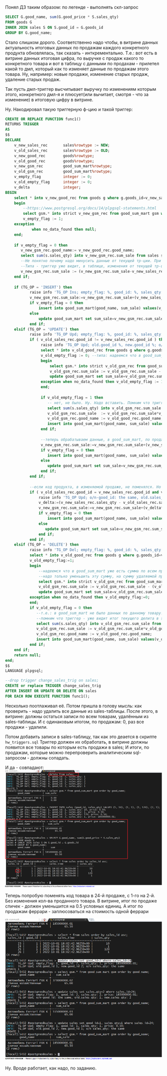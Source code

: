 Понял ДЗ таким образом: по легенде - выполнять скл-запрос
```sql
SELECT G.good_name, sum(G.good_price * S.sales_qty)
FROM goods G
INNER JOIN sales S ON S.good_id = G.goods_id
GROUP BY G.good_name;
```

Стало слишком дорого.
Соответственно надо чтобы, в витрине данных актуальность итоговых данных по продажам каждого конкретного продукта обновлялась, так сказать - инткрементально.
Т.е.: вот есть в витрине данных итоговая цифра, по выручке с продаж какого то конкретного товара и вот в таблицу с данными по продахам - прилетел какой то дмл, который как то изменяет данные по продажам этого товара.
Ну, например: новые продажи, изменение старых продаж, удаление старых продаж.

Так пусть дмл-триггер высчитывает выручку по изменениям которым этого, конкретного дмл-я и плюсует(или вычитает, смотря - что за изменение) в итоговую цифру в витрине.

Ну. Накодировал такую триггерную ф-цию и такой триггер:
```sql
CREATE OR REPLACE FUNCTION func1() 
RETURNS TRIGGER
AS
$$
DECLARE
    v_new_sales_rec       sales%rowtype := NEW;
    v_old_sales_rec       sales%rowtype := OLD;
    v_new_good_rec        goods%rowtype;
    v_old_good_rec        goods%rowtype;
    v_new_gsm_rec         good_sum_mart%rowtype;
    v_old_gsm_rec         good_sum_mart%rowtype;
    v_empty_flag          integer := 0;
    v_old_empty_flag      integer := 0;
    v_delta               integer;
BEGIN
    select * into v_new_good_rec from goods g where g.goods_id=v_new_sales_rec.good_id;
    begin
        --https://www.postgresql.org/docs/14/plpgsql-statements.html
        select gsm.* into strict v_new_gsm_rec from good_sum_mart gsm where gsm.good_name=v_new_good_rec.good_name;
        v_empty_flag := 1;
    exception
            when no_data_found then null;
    end;
    
    if v_empty_flag = 0 then
       v_new_gsm_rec.good_name:= v_new_good_rec.good_name;
       select sum(s.sales_qty) into v_new_gsm_rec.sum_sale from sales s where s.good_id=v_new_sales_rec.good_id;
       --Не понятно почему надо минусить данные от текущей тр-ции. При том что она - ещё не закоммитилась. 
       --Типа - триггер уже видит, в таблице, изменения от текущей тр-ции?
       v_new_gsm_rec.sum_sale := (v_new_gsm_rec.sum_sale-v_new_sales_rec.sales_qty)*v_new_good_rec.good_price;
    end if;
    
    if (TG_OP = 'INSERT') then
           raise info 'TG_OP Ins; empty_flag: %, good_id: %, sales_qty: %, price: %;', v_empty_flag, v_new_sales_rec.good_id, v_new_sales_rec.sales_qty, v_new_good_rec.good_price; 
           v_new_gsm_rec.sum_sale:=v_new_gsm_rec.sum_sale+(v_new_sales_rec.sales_qty*v_new_good_rec.good_price);
           if v_empty_flag = 0 then
               insert into good_sum_mart(good_name, sum_sale) values(v_new_gsm_rec.good_name, v_new_gsm_rec.sum_sale);
           else
               update good_sum_mart set sum_sale=v_new_gsm_rec.sum_sale where good_name=v_new_gsm_rec.good_name;
           end if;
    elsif (TG_OP = 'UPDATE') then
           raise info 'TG_OP Upd; empty_flag: %, good_id: %, sales_qty: %, price: %;', v_empty_flag, v_new_sales_rec.good_id, v_new_sales_rec.sales_qty, v_new_good_rec.good_price; 
           if ( v_old_sales_rec.good_id != v_new_sales_rec.good_id ) then
                raise info 'TG_OP Upd; old.good_id %, new.good_id %; o/n sales_qty: the same', v_old_sales_rec.good_id, v_new_sales_rec.good_id;
                select * into v_old_good_rec from goods g where g.goods_id=v_old_sales_rec.good_id;
                v_old_empty_flag := 0; --типа: надеемся что в good_sum_mart - уже есть строка с данными по старому продукту.
                begin
                    select gsm.* into strict v_old_gsm_rec from good_sum_mart gsm where gsm.good_name=v_old_good_rec.good_name;
                    v_old_gsm_rec.sum_sale := v_old_gsm_rec.sum_sale - (v_old_sales_rec.sales_qty*v_old_good_rec.good_price);
                    update good_sum_mart set sum_sale=v_old_gsm_rec.sum_sale where good_name=v_old_gsm_rec.good_name;
                exception when no_data_found then v_old_empty_flag := 1;
                end;
                
                if v_old_empty_flag = 1 then
                   -- нет, не было. Ну. Надо вставить. Помним что триггер: уже видит результат выполнения апдейта над sales;
                   select sum(s.sales_qty) into v_old_gsm_rec.sum_sale from sales s where s.good_id=v_old_sales_rec.good_id;
                   v_old_gsm_rec.sum_sale  := v_old_gsm_rec.sum_sale*v_old_good_rec.good_price;
                   v_old_gsm_rec.good_name := v_old_good_rec.good_name;
                   insert into good_sum_mart(good_name, sum_sale) values(v_old_gsm_rec.good_name, v_old_gsm_rec.sum_sale);
                end if;
                
                --теперь обрабатываем данные, в good_sum_mart, по продаже по продукту с новым good_id;
                v_new_gsm_rec.sum_sale:=v_new_gsm_rec.sum_sale+(v_new_sales_rec.sales_qty*v_new_good_rec.good_price);
                if v_empty_flag = 0 then
                   insert into good_sum_mart(good_name, sum_sale) values(v_new_gsm_rec.good_name, v_new_gsm_rec.sum_sale);
                else
                   update good_sum_mart set sum_sale=v_new_gsm_rec.sum_sale where good_name=v_new_gsm_rec.good_name;
                end if;
           end if;

           --если код продукта, в изменяемой продаже, не поменялся. Но поменялось кол-во проданного продукта.
           if ( v_old_sales_rec.good_id = v_new_sales_rec.good_id and v_old_sales_rec.sales_qty != v_new_sales_rec.sales_qty ) then
               raise info 'TG_OP Upd; o/n-good_id: the same, old.sales_qty: %, new.sales_qty: %', v_old_sales_rec.sales_qty, v_new_sales_rec.sales_qty;
               v_delta:=(v_new_sales_rec.sales_qty - v_old_sales_rec.sales_qty);
               v_new_gsm_rec.sum_sale:=v_new_gsm_rec.sum_sale+(v_delta*v_new_good_rec.good_price);
               if v_empty_flag = 0 then
                   insert into good_sum_mart(good_name, sum_sale) values(v_new_gsm_rec.good_name, v_new_gsm_rec.sum_sale);
               else
                  update good_sum_mart set sum_sale=v_new_gsm_rec.sum_sale where good_name=v_new_gsm_rec.good_name;
               end if;
           end if;
    elsif (TG_OP = 'DELETE') then
           raise info 'TG_OP Del; empty_flag: %, good_id: %, sales_qty: %', v_empty_flag, v_old_sales_rec.good_id, v_old_sales_rec.sales_qty; 
           select * into v_old_good_rec from goods g where g.goods_id=v_old_sales_rec.good_id;
           v_old_empty_flag:=1;
           begin
               --надеемся что в good_sum_mart уже есть сумма по всем продажам данного товара.
               --надо только уменьшить эту сумму, на сумму удаляемой продажи.
               select gsm.* into strict v_old_gsm_rec from good_sum_mart gsm where gsm.good_name=v_old_good_rec.good_name;
               v_old_gsm_rec.sum_sale := v_old_gsm_rec.sum_sale - (v_old_sales_rec.sales_qty*v_old_good_rec.good_price);
               update good_sum_mart set sum_sale=v_old_gsm_rec.sum_sale where good_name=v_old_gsm_rec.good_name;
           exception when no_data_found then v_old_empty_flag:=0;
           end; 
           if v_old_empty_flag = 0 then
              --т.е.: в good_sum_mart не было данных по данному товару. Ну. Надо вставить.
              --помним что триггер - уже видит итог текущего делита в sales;
              select sum(s.sales_qty) into v_old_gsm_rec.sum_sale from sales s where s.good_id=v_old_sales_rec.good_id;
              v_old_gsm_rec.sum_sale := v_old_gsm_rec.sum_sale*v_old_good_rec.good_price;
              v_old_gsm_rec.good_name := v_old_good_rec.good_name;
              insert into good_sum_mart(good_name, sum_sale) values(v_old_gsm_rec.good_name, v_old_gsm_rec.sum_sale);
           end if;
    end if;
    return null;
end;
$$
LANGUAGE plpgsql;
```

```sql
--drop trigger change_sales_trig on sales;
CREATE or replace TRIGGER change_sales_trig
AFTER INSERT OR UPDATE OR DELETE ON sales
FOR EACH ROW EXECUTE FUNCTION func1();
```

Несколько поотлаживал её.
Потом пришла в голову мысль: как проверить - надо удалить все данные из sales-таблицы.
После этого, в витрине: должны остаться записи по всем товарам, удалённым из sales-таблицы.
И с одинаковым итогом, по продажам: 0, раз все продажи - удалили.

Потом добавить записи в sales-таблицу, так как это деается в скрипте `hw_triggers.sql`
Триггер должен их обработать, в витрине должны появится все товары по которым есть продажи в sales;
И итоги, по продажам, которые можно перепроверить аналитическим sql-запросом - должны сопадать.

И да - совпадают:
![План выполнения](/HomeWorks/Lesson23/1.png)

Теперь попробую поменять код товара в 24-й продаже, с 1-го на 2-й.
Без изменения кол-ва проданного товара.
В витрине, итог по продаже спичек - должен уменьшится на 0.5 условных единиц.
А итог по продажам феррари - заплюсоваться на стоимость одной феррари

![План выполнения](/HomeWorks/Lesson23/2.png)

Ну. Вроде работает, как надо, по заданию.